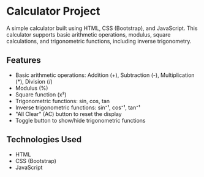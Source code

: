 # Calculator Project

A simple calculator built using HTML, CSS (Bootstrap), and JavaScript. This calculator supports basic arithmetic operations, modulus, square calculations, and trigonometric functions, including inverse trigonometry.

## Features
- Basic arithmetic operations: Addition (+), Subtraction (-), Multiplication (*), Division (/)
- Modulus (%)
- Square function (x²)
- Trigonometric functions: sin, cos, tan
- Inverse trigonometric functions: sin⁻¹, cos⁻¹, tan⁻¹
- "All Clear" (AC) button to reset the display
- Toggle button to show/hide trigonometric functions

## Technologies Used
- HTML
- CSS (Bootstrap)
- JavaScript
